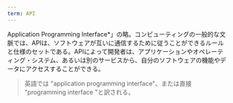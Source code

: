 ```yaml
---
term: API
---
```

Application Programming Interface*」の略。コンピューティングの一般的な文脈では、APIは、ソフトウェアが互いに通信するために従うことができるルールと仕様のセットである。APIによって開発者は、アプリケーションやオペレーティング・システム、あるいは別のサービスから、自分のソフトウェアの機能やデータにアクセスすることができる。

> 英語では "application programming interface"、または直接 "programming interface "と訳される。